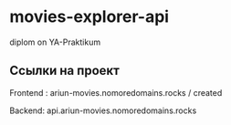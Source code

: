 # movies-explorer-api
diplom on YA-Praktikum

## Ссылки на проект

Frontend : ariun-movies.nomoredomains.rocks / created

Backend: api.ariun-movies.nomoredomains.rocks
